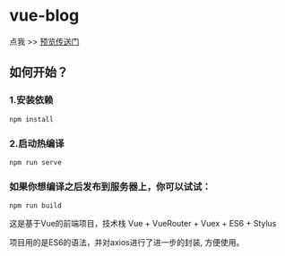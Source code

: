 # vue-blog
点我 >> [预览传送门](https://easecy.github.io/vue-blog/)

## 如何开始？

### 1.安装依赖
```
npm install
```

### 2.启动热编译
```
npm run serve
```

### 如果你想编译之后发布到服务器上，你可以试试：

```
npm run build
```


这是基于Vue的前端项目，技术栈 Vue + VueRouter + Vuex + ES6 + Stylus

项目用的是ES6的语法，并对axios进行了进一步的封装, 方便使用。